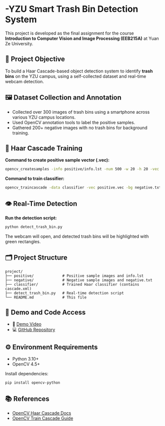 # -YZU Smart Trash Bin Detection System

This project is developed as the final assignment for the course **Introduction to Computer Vision and Image Processing (EEB215A)** at Yuan Ze University.

## 📌 Project Objective
To build a Haar Cascade-based object detection system to identify **trash bins** on the YZU campus, using a self-collected dataset and real-time webcam detection.

## 🖼️ Dataset Collection and Annotation
- Collected over 300 images of trash bins using a smartphone across various YZU campus locations.
- Used OpenCV annotation tools to label the positive samples.
- Gathered 200+ negative images with no trash bins for background training.

## 🧠 Haar Cascade Training

**Command to create positive sample vector (.vec):**
```bash
opencv_createsamples -info positive/info.lst -num 500 -w 20 -h 20 -vec positive.vec
```

**Command to train classifier:**
```bash
opencv_traincascade -data classifier -vec positive.vec -bg negative.txt -numPos 450 -numNeg 200 -numStages 10 -w 20 -h 20 -featureType LBP
```

## 👁️ Real-Time Detection

**Run the detection script:**
```bash
python detect_trash_bin.py
```

The webcam will open, and detected trash bins will be highlighted with green rectangles.

## 🗂️ Project Structure

```
project/
├── positive/             # Positive sample images and info.lst
├── negative/             # Negative sample images and negative.txt
├── classifier/           # Trained Haar classifier (contains cascade.xml)
├── detect_trash_bin.py   # Real-time detection script
└── README.md             # This file
```

## 🔗 Demo and Code Access

- 🎥 [Demo Video](https://drive.google.com/file/d/1exampleTrashBinDemoVideo)
- 💻 [GitHub Repository](https://github.com/yowuyu/yzu-trash-bin-detection)

## ⚙️ Environment Requirements

- Python 3.10+
- OpenCV 4.5+

Install dependencies:
```bash
pip install opencv-python
```

## 📚 References

- [OpenCV Haar Cascade Docs](https://docs.opencv.org/master/d7/d8b/tutorial_py_face_detection.html)
- [OpenCV Train Cascade Guide](https://docs.opencv.org/3.4/dc/d88/tutorial_traincascade.html)
